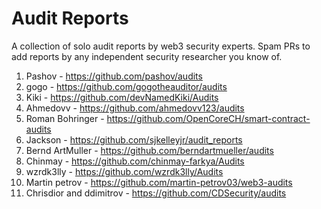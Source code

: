 # Audit Reports

A collection of solo audit reports by web3 security experts. Spam PRs to add reports by any independent security researcher you know of.

1. Pashov - https://github.com/pashov/audits
2. gogo - https://github.com/gogotheauditor/audits
3. Kiki - https://github.com/devNamedKiki/Audits
4. Ahmedovv - https://github.com/ahmedovv123/audits
5. Roman Bohringer - https://github.com/OpenCoreCH/smart-contract-audits
6. Jackson - https://github.com/sjkelleyjr/audit_reports
7. Bernd ArtMuller - https://github.com/berndartmueller/audits
8. Chinmay - https://github.com/chinmay-farkya/Audits
9. wzrdk3lly - https://github.com/wzrdk3lly/Audits
10. Martin petrov - https://github.com/martin-petrov03/web3-audits
11. Chrisdior and ddimitrov - https://github.com/CDSecurity/audits
